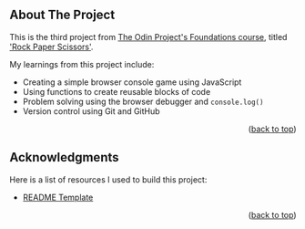 <!-- ABOUT THE PROJECT -->
## About The Project

This is the third project from [The Odin Project's Foundations course](https://www.theodinproject.com/paths/foundations/courses/foundations), titled ['Rock Paper Scissors'](https://www.theodinproject.com/lessons/foundations-rock-paper-scissors).

My learnings from this project include:
* Creating a simple browser console game using JavaScript
* Using functions to create reusable blocks of code
* Problem solving using the browser debugger and `console.log()`
* Version control using Git and GitHub


<p align="right">(<a href="#top">back to top</a>)</p>


<!-- ACKNOWLEDGMENTS -->
## Acknowledgments

Here is a list of resources I used to build this project:

* [README Template](https://github.com/othneildrew/Best-README-Template)

<p align="right">(<a href="#top">back to top</a>)</p>
